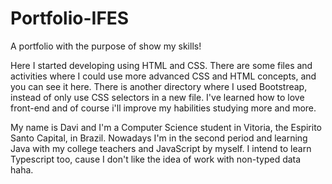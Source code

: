 # Portfolio-IFES
A portfolio with the purpose of show my skills!

Here I started developing using HTML and CSS. There are some files and activities where I could use more advanced CSS and HTML concepts, and you can see it here.
There is another directory where I used Bootstreap, instead of only use CSS selectors in a new file. I've learned how to love front-end and of course i'll improve my habilities studying more and more.

My name is Davi and I'm a Computer Science student in Vitoria, the Espirito Santo Capital, in Brazil. Nowadays I'm in the second period and learning Java with my college teachers and JavaScript by myself. I intend to learn Typescript too, cause I don't like the idea of work with non-typed data haha.
